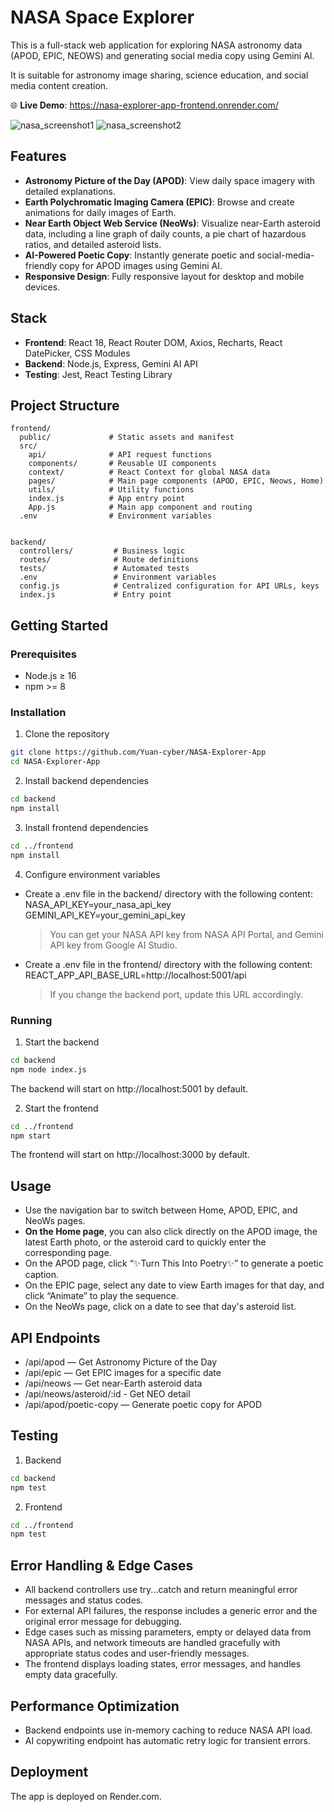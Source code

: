 # NASA Space Explorer

This is a full-stack web application for exploring NASA astronomy data (APOD, EPIC, NEOWS) and generating social media copy using Gemini AI.

It is suitable for astronomy image sharing, science education, and social media content creation.

🌐 **Live Demo**: https://nasa-explorer-app-frontend.onrender.com/

![nasa_screenshot1](https://github.com/user-attachments/assets/328cea6e-2cce-4777-b935-817672c86196)
![nasa_screenshot2](https://github.com/user-attachments/assets/d1ea0d65-d0e3-477f-931b-e5da8b475800)


## Features

- **Astronomy Picture of the Day (APOD)**: View daily space imagery with detailed explanations.
- **Earth Polychromatic Imaging Camera (EPIC)**: Browse and create animations for daily images of Earth.
- **Near Earth Object Web Service (NeoWs)**: Visualize near-Earth asteroid data, including a line graph of daily counts, a pie chart of hazardous ratios, and detailed asteroid lists.
- **AI-Powered Poetic Copy**: Instantly generate poetic and social-media-friendly copy for APOD images using Gemini AI.
- **Responsive Design**: Fully responsive layout for desktop and mobile devices.

## Stack

- **Frontend**: React 18, React Router DOM, Axios, Recharts, React DatePicker, CSS Modules
- **Backend**: Node.js, Express, Gemini AI API
- **Testing**: Jest, React Testing Library

## Project Structure

```
frontend/
  public/             # Static assets and manifest
  src/
    api/              # API request functions
    components/       # Reusable UI components
    context/          # React Context for global NASA data
    pages/            # Main page components (APOD, EPIC, Neows, Home)
    utils/            # Utility functions
    index.js          # App entry point
    App.js            # Main app component and routing
  .env                # Environment variables


backend/
  controllers/         # Business logic
  routes/              # Route definitions
  tests/               # Automated tests
  .env                 # Environment variables
  config.js            # Centralized configuration for API URLs, keys
  index.js             # Entry point
```

## Getting Started

### Prerequisites

- Node.js ≥ 16
- npm >= 8

### Installation

1. Clone the repository
```bash
git clone https://github.com/Yuan-cyber/NASA-Explorer-App
cd NASA-Explorer-App
```

2. Install backend dependencies
```bash
cd backend
npm install
```

3. Install frontend dependencies
```bash
cd ../frontend
npm install
```

4. Configure environment variables

- Create a .env file in the backend/ directory with the following content:
  NASA_API_KEY=your_nasa_api_key
  GEMINI_API_KEY=your_gemini_api_key

  > You can get your NASA API key from NASA API Portal, and Gemini API key from Google AI Studio.

- Create a .env file in the frontend/ directory with the following content:
  REACT_APP_API_BASE_URL=http://localhost:5001/api
  > If you change the backend port, update this URL accordingly.

### Running

1. Start the backend
```bash
cd backend
npm node index.js
```
The backend will start on http://localhost:5001 by default.

2. Start the frontend
```bash
cd ../frontend
npm start
```
The frontend will start on http://localhost:3000 by default.

## Usage

- Use the navigation bar to switch between Home, APOD, EPIC, and NeoWs pages.
- **On the Home page**, you can also click directly on the APOD image, the latest Earth photo, or the asteroid card to quickly enter the corresponding page.
- On the APOD page, click “✨Turn This Into Poetry✨” to generate a poetic caption.
- On the EPIC page, select any date to view Earth images for that day, and click “Animate” to play the sequence.
- On the NeoWs page, click on a date to see that day's asteroid list.

## API Endpoints

- /api/apod — Get Astronomy Picture of the Day
- /api/epic — Get EPIC images for a specific date
- /api/neows — Get near-Earth asteroid data
- /api/neows/asteroid/:id - Get NEO detail
- /api/apod/poetic-copy — Generate poetic copy for APOD

## Testing

1. Backend
```bash
cd backend
npm test
```

2. Frontend
```bash
cd ../frontend
npm test
```

## Error Handling & Edge Cases

- All backend controllers use try...catch and return meaningful error messages and status codes.
- For external API failures, the response includes a generic error and the original error message for debugging.
- Edge cases such as missing parameters, empty or delayed data from NASA APIs, and network timeouts are handled gracefully with appropriate status codes and user-friendly messages.
- The frontend displays loading states, error messages, and handles empty data gracefully.

## Performance Optimization

- Backend endpoints use in-memory caching to reduce NASA API load.
- AI copywriting endpoint has automatic retry logic for transient errors.

## Deployment

The app is deployed on Render.com.
